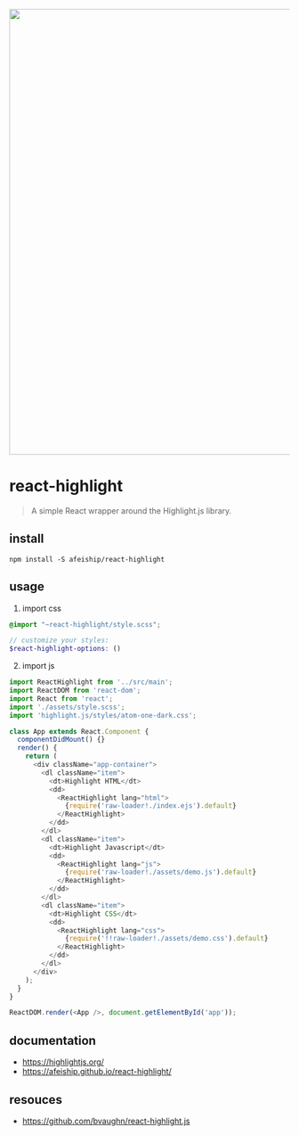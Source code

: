 <p align="center">
  <a href="https://afeiship.github.io/react-highlight/">
    <img width="800" src="https://tva1.sinaimg.cn/large/006y8mN6gy1g796xrs48wj30rs07y75d.jpg">
  </a>
</p>

# react-highlight
> A simple React wrapper around the Highlight.js library.

## install
```shell
npm install -S afeiship/react-highlight
```

## usage
1. import css
  ```scss
  @import "~react-highlight/style.scss";

  // customize your styles:
  $react-highlight-options: ()
  ```
2. import js
  ```js
  import ReactHighlight from '../src/main';
  import ReactDOM from 'react-dom';
  import React from 'react';
  import './assets/style.scss';
  import 'highlight.js/styles/atom-one-dark.css';

  class App extends React.Component {
    componentDidMount() {}
    render() {
      return (
        <div className="app-container">
          <dl className="item">
            <dt>Highlight HTML</dt>
            <dd>
              <ReactHighlight lang="html">
                {require('raw-loader!./index.ejs').default}
              </ReactHighlight>
            </dd>
          </dl>
          <dl className="item">
            <dt>Highlight Javascript</dt>
            <dd>
              <ReactHighlight lang="js">
                {require('raw-loader!./assets/demo.js').default}
              </ReactHighlight>
            </dd>
          </dl>
          <dl className="item">
            <dt>Highlight CSS</dt>
            <dd>
              <ReactHighlight lang="css">
                {require('!!raw-loader!./assets/demo.css').default}
              </ReactHighlight>
            </dd>
          </dl>
        </div>
      );
    }
  }

  ReactDOM.render(<App />, document.getElementById('app'));
  ```

## documentation
- https://highlightjs.org/
- https://afeiship.github.io/react-highlight/

## resouces
- https://github.com/bvaughn/react-highlight.js
